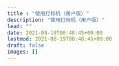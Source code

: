 ```yaml
---
title : "使用打标机（用户版）"
description: "使用打标机（用户版）"
lead: ""
date: 2021-08-19T08:48:45+00:00
lastmod: 2021-08-19T08:48:45+00:00
draft: false
images: []
---
```

